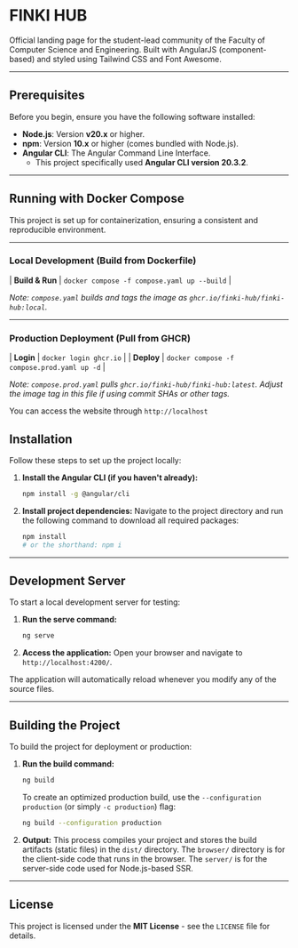 # FINKI HUB

Official landing page for the student-lead community of the Faculty of Computer Science and Engineering. 
Built with AngularJS (component-based) and styled using Tailwind CSS and Font Awesome.

---

## Prerequisites

Before you begin, ensure you have the following software installed:

* **Node.js**: Version **v20.x** or higher.
* **npm**: Version **10.x** or higher (comes bundled with Node.js).
* **Angular CLI**: The Angular Command Line Interface.
    * This project specifically used **Angular CLI version 20.3.2**.

---

## Running with Docker Compose

This project is set up for containerization, ensuring a consistent and reproducible environment.

---

### Local Development (Build from Dockerfile)

| **Build & Run** | `docker compose -f compose.yaml up --build` |

*Note: `compose.yaml` builds and tags the image as `ghcr.io/finki-hub/finki-hub:local`.*

---

### Production Deployment (Pull from GHCR)


| **Login** | `docker login ghcr.io` |
| **Deploy** | `docker compose -f compose.prod.yaml up -d` |

*Note: `compose.prod.yaml` pulls `ghcr.io/finki-hub/finki-hub:latest`. Adjust the image tag in this file if using commit SHAs or other tags.*

You can access the website through `http://localhost`

## Installation

Follow these steps to set up the project locally:

1.  **Install the Angular CLI (if you haven't already):**
    ```bash
    npm install -g @angular/cli
    ```

2.  **Install project dependencies:**
    Navigate to the project directory and run the following command to download all required packages:
    ```bash
    npm install
    # or the shorthand: npm i
    ```

---

## Development Server

To start a local development server for testing:

1.  **Run the serve command:**
    ```bash
    ng serve
    ```
2.  **Access the application:**
    Open your browser and navigate to `http://localhost:4200/`.

The application will automatically reload whenever you modify any of the source files.

---

## Building the Project

To build the project for deployment or production:

1.  **Run the build command:**
    ```bash
    ng build
    ```
    To create an optimized production build, use the `--configuration production` (or simply `-c production`) flag:
    ```bash
    ng build --configuration production
    ```

2.  **Output:**
    This process compiles your project and stores the build artifacts (static files) in the `dist/` directory.
    The `browser/` directory is for the client-side code that runs in the browser.
    The `server/` is for the server-side code used for Node.js-based SSR.

---

## License

This project is licensed under the **MIT License** - see the `LICENSE` file for details.